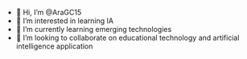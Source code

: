 - 👋 Hi, I’m @AraGC15
- 👀 I’m interested in learning IA
- 🌱 I’m currently learning emerging technologies
- 💞️ I’m looking to collaborate on educational technology and artificial intelligence application


<!---
AraGC15/AraGC15 is a ✨ special ✨ repository because its `README.md` (this file) appears on your GitHub profile.
You can click the Preview link to take a look at your changes.
--->

